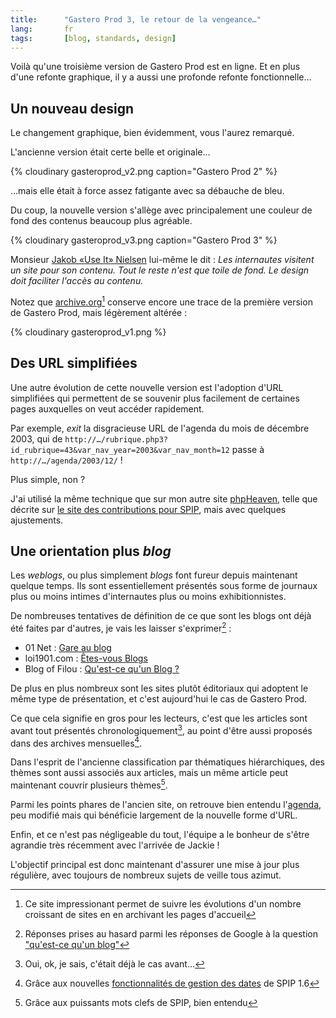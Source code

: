 ```yaml
--- 
title:      "Gastero Prod 3, le retour de la vengeance…" 
lang:       fr 
tags:       [blog, standards, design]
---
```


Voilà qu'une troisième version de Gastero Prod est en ligne. Et en plus d'une refonte graphique, il y a aussi une profonde refonte fonctionnelle…

## Un nouveau design

Le changement graphique, bien évidemment, vous l'aurez remarqué.

L'ancienne version était certe belle et originale…

{% cloudinary gasteroprod_v2.png caption="Gastero Prod 2" %}

…mais elle était à force assez fatigante avec sa débauche de bleu.

Du coup, la nouvelle version s'allège avec principalement une couleur de fond des contenus beaucoup plus agréable.

{% cloudinary gasteroprod_v3.png caption="Gastero Prod 3" %}

Monsieur [Jakob «Use It» Nielsen](http://www.useit.com/) lui-même le dit : *Les internautes visitent un site pour son contenu. Tout le reste n'est que toile de fond. Le design doit faciliter l'accès au contenu.*

Notez que [archive.org](http://web.archive.org/web/*/http://www.gasteroprod.com)[^t1] conserve encore une trace de la première version de Gastero Prod, mais légèrement altérée :

{% cloudinary gasteroprod_v1.png %}

## Des URL simplifiées

Une autre évolution de cette nouvelle version est l'adoption d'URL simplifiées qui permettent de se souvenir plus facilement de certaines pages auxquelles on veut accéder rapidement.

Par exemple, *exit* la disgracieuse URL de l'agenda du mois de décembre 2003, qui de `http://…/rubrique.php3?id_rubrique=43&var_nav_year=2003&var_nav_month=12` passe à `http://…/agenda/2003/12/` !

Plus simple, non ?

J'ai utilisé la même technique que sur mon autre site [phpHeaven](http://www.phpheaven.net/), telle que décrite sur [le site des contributions pour SPIP](http://www.uzine.net/spip_contrib/article.php3?id_article=167), mais avec quelques ajustements.

## Une orientation plus *blog*

Les *weblogs*, ou plus simplement *blogs* font fureur depuis maintenant quelque temps. Ils sont essentiellement présentés sous forme de journaux plus ou moins intimes d'internautes plus ou moins exhibitionnistes.

De nombreuses tentatives de définition de ce que sont les blogs ont déjà été faites par d'autres, je vais les laisser s'exprimer[^t2] :


- 01 Net : [Gare au blog](http://www.01net.com/article/187342.html)
- loi1901.com : [Êtes-vous Blogs](http://www.loi1901.com/intranet/a_news/result_news.php?Id=300)
- Blog of Filou : [Qu'est-ce qu'un Blog ?](http://revelp.free.fr/old/textes/texte1.html)

De plus en plus nombreux sont les sites plutôt éditoriaux qui adoptent le même type de présentation, et c'est aujourd'hui le cas de Gastero Prod.

Ce que cela signifie en gros pour les lecteurs, c'est que les articles sont avant tout présentés chronologiquement[^t3], au point d'être aussi proposés dans des archives mensuelles[^t4].

Dans l'esprit de l'ancienne classification par thématiques hiérarchiques, des thèmes sont aussi associés aux articles, mais un même article peut maintenant couvrir plusieurs thèmes[^t5].

Parmi les points phares de l'ancien site, on retrouve bien entendu l'[agenda](/agenda/), peu modifié mais qui bénéficie largement de la nouvelle forme d'URL.

Enfin, et ce n'est pas négligeable du tout, l'équipe a le bonheur de s'être agrandie très récemment avec l'arrivée de Jackie !

L'objectif principal est donc maintenant d'assurer une mise à jour plus régulière, avec toujours de nombreux sujets de veille tous azimut.


[^t1]: Ce site impressionant permet de suivre les évolutions d'un nombre croissant de sites en en archivant les pages d'accueil

[^t2]: Réponses prises au hasard parmi les réponses de Google à la question ["qu'est-ce qu'un blog"](http://www.google.com/search?q=%22qu%27est-ce+qu%27un+blog%22&sourceid=mozilla-search&start=0&start=0&ie=utf-8&oe=utf-8) 

[^t3]: Oui, ok, je sais, c'était déjà le cas avant…

[^t4]: Grâce aux nouvelles [fonctionnalités de gestion des dates](http://www.spip.net/fr_article1971.html) de SPIP 1.6

[^t5]: Grâce aux puissants mots clefs de SPIP, bien entendu
